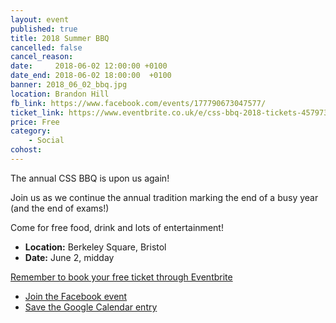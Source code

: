 ```yaml
---
layout: event
published: true
title: 2018 Summer BBQ
cancelled: false
cancel_reason:
date:     2018-06-02 12:00:00 +0100
date_end: 2018-06-02 18:00:00  +0100
banner: 2018_06_02_bbq.jpg
location: Brandon Hill
fb_link: https://www.facebook.com/events/177790673047577/
ticket_link: https://www.eventbrite.co.uk/e/css-bbq-2018-tickets-45797393236
price: Free
category:
    - Social
cohost: 
---
```


The annual CSS BBQ is upon us again!

Join us as we continue the annual tradition marking the end of a busy year (and the end of exams!)

Come for free food, drink and lots of entertainment!

* **Location:** Berkeley Square, Bristol
* **Date:** June 2, midday

[Remember to book your free ticket through Eventbrite](https://www.eventbrite.co.uk/e/css-bbq-tickets-25051709337)

* [Join the Facebook event](https://www.facebook.com/events/177790673047577/)
* [Save the Google Calendar entry](https://calendar.google.com/calendar/render?eid=aWc0YnQ0dW1ncnRvOXQ0Z3QwM29idHZqdTAgY3NzYnJpc3RvbC5jby51a19jbW1iNzdpNGtkNmQ5b2tmdjVuYzFwaWJuMEBn)
